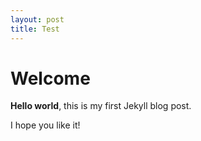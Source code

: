 ```yaml
---
layout: post
title: Test
---
```

# Welcome

**Hello world**, this is my first Jekyll blog post.

I hope you like it!

